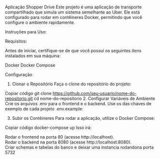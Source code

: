 Aplicação Shopper Drive
Este projeto é uma aplicação de transporte compartilhado que simula um sistema semelhante ao Uber. Ele está configurado para rodar em contêineres Docker, permitindo que você configure o ambiente rapidamente.

Instruções para Uso: 

Requisitos: 

Antes de iniciar, certifique-se de que você possui os seguintes itens instalados em sua máquina:

Docker
Docker Compose

Configuração
1. Clonar o Repositório
Faça o clone do repositório do projeto:

Copiar código
git clone https://github.com/seu-usuario/nome-do-repositorio.git
cd nome-do-repositorio
2. Configurar Variáveis de Ambiente <br/>
Crie os arquivos .env para o frontend e o backend. Use os das chaves de exemplo de cada projeto .env.example:<br/>

3. Subir os Contêineres
Para rodar a aplicação, utilize o Docker Compose:

Copiar código
docker-compose up 
Isso irá:

Rodar o frontend na porta 80 (acesse http://localhost).<br/>
Rodar o backend na porta 8080 (acesse http://localhost:8080). <br/>
Criar schemas e tabelas do banco e deixar uma instancia rodandona porta 5732
